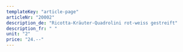 ```yaml
---
templateKey: "article-page"
articleNr: "20002"
description_de: "Ricotta-Kräuter-Quadrolini rot-weiss gestreift"
description_fr: " "
unit: "2"
price: "24.--"
---
```

